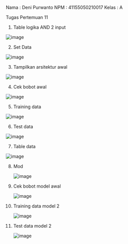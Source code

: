 Nama : Deni Purwanto
NPM : 41155050210017
Kelas : A


Tugas Pertemuan 11

1.	Table logika AND 2 input

![image](https://github.com/user-attachments/assets/c8a372fc-4dc3-41e1-ad31-a37a6521de44)


2.	Set Data

![image](https://github.com/user-attachments/assets/bae6aa94-15dd-4292-be60-9daf81a003d0)




3.	Tampilkan arsitektur awal

![image](https://github.com/user-attachments/assets/f1357635-ca6b-427e-aa4c-c14c879131ce)



4.	Cek bobot awal


![image](https://github.com/user-attachments/assets/5a91183c-5fc8-4b5c-bfde-375f7f3c5e8c)


5.	Training data

   ![image](https://github.com/user-attachments/assets/beb1273a-bc17-475a-8fac-194980262d22)

6.	Test data

   ![image](https://github.com/user-attachments/assets/d0205a15-95b6-4f4c-95bf-018ddff45f16)

7.	Table data
   
   ![image](https://github.com/user-attachments/assets/88d01356-a024-4884-b10e-37d43f73c2b1)

8.	Mod

    ![image](https://github.com/user-attachments/assets/0fa2ec8c-1961-4faa-8133-7c266b11e4db)

9.	Cek bobot model awal

    ![image](https://github.com/user-attachments/assets/7c9c2814-0439-40c0-a804-c402ea4d36e4)

10.	Training data model 2

    ![image](https://github.com/user-attachments/assets/0ef4cda0-778a-45e7-a4b9-76442d3a6fff)

11.	Test data model 2

    ![image](https://github.com/user-attachments/assets/d9fbd38c-0a30-4054-ba08-6abb7bd56e69)


